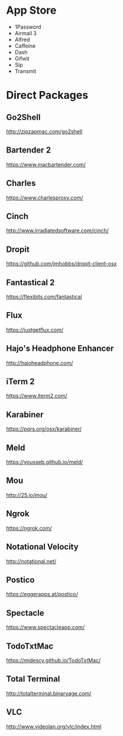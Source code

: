 # App Store

  * 1Password
  * Airmail 3
  * Alfred
  * Caffeine
  * Dash
  * Gifwit
  * Sip
  * Transmit

# Direct Packages

## Go2Shell

http://zipzapmac.com/go2shell

## Bartender 2

https://www.macbartender.com/

## Charles

https://www.charlesproxy.com/

## Cinch

http://www.irradiatedsoftware.com/cinch/

## Dropit

https://github.com/jmhobbs/dropit-client-osx

## Fantastical 2

https://flexibits.com/fantastical

## Flux

https://justgetflux.com/

## Hajo's Headphone Enhancer

http://hajoheadphone.com/

## iTerm 2

https://www.iterm2.com/

## Karabiner

https://pqrs.org/osx/karabiner/

## Meld

https://yousseb.github.io/meld/

## Mou

http://25.io/mou/

## Ngrok

https://ngrok.com/

## Notational Velocity

http://notational.net/

## Postico

https://eggerapps.at/postico/

## Spectacle

https://www.spectacleapp.com/

## TodoTxtMac

https://mjdescy.github.io/TodoTxtMac/

## Total Terminal

http://totalterminal.binaryage.com/

## VLC

http://www.videolan.org/vlc/index.html
